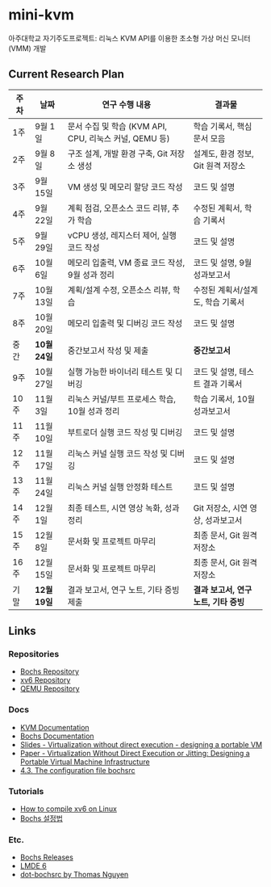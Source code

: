 # mini-kvm

아주대학교 자기주도프로젝트: 리눅스 KVM API를 이용한 초소형 가상 머신 모니터 (VMM) 개발

## Current Research Plan

| 주차 | 날짜          | 연구 수행 내용                                         | 결과물                                |
| ---- | ------------- | ------------------------------------------------------ | ------------------------------------- |
| 1주  | 9월 1일       | 문서 수집 및 학습 (KVM API, CPU, 리눅스 커널, QEMU 등) | 학습 기록서, 핵심 문서 모음           |
| 2주  | 9월 8일       | 구조 설계, 개발 환경 구축, Git 저장소 생성             | 설계도, 환경 정보, Git 원격 저장소    |
| 3주  | 9월 15일      | VM 생성 및 메모리 할당 코드 작성                       | 코드 및 설명                          |
| 4주  | 9월 22일      | 계획 점검, 오픈소스 코드 리뷰, 추가 학습               | 수정된 계획서, 학습 기록서            |
| 5주  | 9월 29일      | vCPU 생성, 레지스터 제어, 실행 코드 작성               | 코드 및 설명                          |
| 6주  | 10월 6일      | 메모리 입출력, VM 종료 코드 작성, 9월 성과 정리        | 코드 및 설명, 9월 성과보고서          |
| 7주  | 10월 13일     | 계획/설계 수정, 오픈소스 리뷰, 학습                    | 수정된 계획서/설계도, 학습 기록서     |
| 8주  | 10월 20일     | 메모리 입출력 및 디버깅 코드 작성                      | 코드 및 설명                          |
| 중간 | **10월 24일** | 중간보고서 작성 및 제출                                | **중간보고서**                        |
| 9주  | 10월 27일     | 실행 가능한 바이너리 테스트 및 디버깅                  | 코드 및 설명, 테스트 결과 기록서      |
| 10주 | 11월 3일      | 리눅스 커널/부트 프로세스 학습, 10월 성과 정리         | 학습 기록서, 10월 성과보고서          |
| 11주 | 11월 10일     | 부트로더 실행 코드 작성 및 디버깅                      | 코드 및 설명                          |
| 12주 | 11월 17일     | 리눅스 커널 실행 코드 작성 및 디버깅                   | 코드 및 설명                          |
| 13주 | 11월 24일     | 리눅스 커널 실행 안정화 테스트                         | 코드 및 설명                          |
| 14주 | 12월 1일      | 최종 테스트, 시연 영상 녹화, 성과 정리                 | Git 저장소, 시연 영상, 성과보고서     |
| 15주 | 12월 8일      | 문서화 및 프로젝트 마무리                              | 최종 문서, Git 원격 저장소            |
| 16주 | 12월 15일     | 문서화 및 프로젝트 마무리                              | 최종 문서, Git 원격 저장소            |
| 기말 | **12월 19일** | 결과 보고서, 연구 노트, 기타 증빙 제출                 | **결과 보고서, 연구 노트, 기타 증빙** |

## Links

### Repositories

- [Bochs Repository](https://github.com/bochs-emu/Bochs)
- [xv6 Repository](https://github.com/mit-pdos/xv6-public)
- [QEMU Repository](https://gitlab.com/qemu-project/qemu)

### Docs

- [KVM Documentation](https://www.kernel.org/doc/html/latest/virt/kvm/api.html)
- [Bochs Documentation](https://bochs.sourceforge.io/cgi-bin/topper.pl?name=New+Bochs+Documentation&url=https://bochs.sourceforge.io/doc/docbook/)
- [Slides - Virtualization without direct execution - designing a portable VM](https://bochs.sourceforge.io/VirtNoJit.pdf)
- [Paper - Virtualization Without Direct Execution or Jitting: Designing a Portable Virtual Machine Infrastructure](https://bochs.sourceforge.io/Virtualization_Without_Hardware_Final.pdf)
- [4.3. The configuration file bochsrc](https://bochs.sourceforge.io/doc/docbook/user/bochsrc.html)

### Tutorials

- [How to compile xv6 on Linux](https://www.youtube.com/watch?v=TLiV_sK77jg)
- [Bochs 설정법](https://yohda.tistory.com/entry/BOCHS-%EC%9E%91%EC%84%B1%EC%A4%91)

### Etc.

- [Bochs Releases](https://sourceforge.net/projects/bochs/files/bochs/)
- [LMDE 6](https://linuxmint.com/edition.php?id=308)
- [dot-bochsrc by Thomas Nguyen](https://gitlab07.cs.washington.edu/tomn/lvisor-18wi/-/blob/master/tests/xv6-src/dot-bochsrc)
